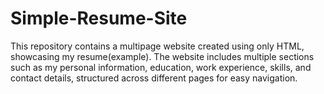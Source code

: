 # Simple-Resume-Site
This repository contains a multipage website created using only HTML, showcasing my resume(example). The website includes multiple sections such as my personal information, education, work experience, skills, and contact details, structured across different pages for easy navigation.

